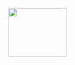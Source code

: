 
<!DOCTYPE html>
<html>


<p align="center">
  <img width="120" height="100" src="![shroomj](https://user-images.githubusercontent.com/98204248/163004795-81a3a9dc-6bbe-4d5d-bddc-7a98ed7dda33.jpg)">
</p>


</html>
